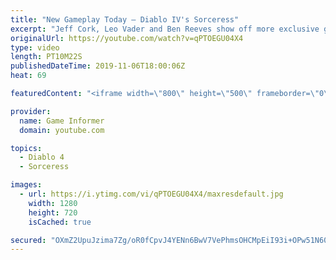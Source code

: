 ```yaml
---
title: "New Gameplay Today – Diablo IV's Sorceress"
excerpt: "Jeff Cork, Leo Vader and Ben Reeves show off more exclusive gameplay of Diablo IV, which can be viewed without commentary at ..."
originalUrl: https://youtube.com/watch?v=qPTOEGU04X4
type: video
length: PT10M22S
publishedDateTime: 2019-11-06T18:00:06Z
heat: 69

featuredContent: "<iframe width=\"800\" height=\"500\" frameborder=\"0\" src=\"https://www.youtube.com/embed/qPTOEGU04X4\" allow=\"accelerometer; autoplay; encrypted-media; gyroscope; picture-in-picture\" allowfullscreen></iframe>"

provider:
  name: Game Informer
  domain: youtube.com

topics:
  - Diablo 4
  - Sorceress

images:
  - url: https://i.ytimg.com/vi/qPTOEGU04X4/maxresdefault.jpg
    width: 1280
    height: 720
    isCached: true

secured: "OXmZ2UpuJzima7Zg/oR0fCpvJ4YENn6BwV7VePhmsOHCMpEiI93i+OPw51N60gNBZ8YBkJeUfviMDV3IjjVtya0iE4xYQTz9yiEO8y+7Ls3lrsVvGy3WzpboulrYoBDcbSAeucckDBYb++hWOc75mpo0SuyR0GXo3D5w8+ptRzfCwZFQZtNWUdyaNjA+f5lz0ZBYWWMFO2Mzuiu8CyMhqnlx/pK6UO6b8fa6BeKlvAp4dwIZjey+R7+wzLoFbNQjVh1zol5b6bOkIErPcOidzFFyRL4mdwJ21ArQsuXSygS0pyO883T32tlTQwRRl7Lzj9MSnfQrIhUZ1mvp9J1v3va0c5oY6CRi+xyCjb12xzy/gRsAeHYFcFzVVCkX8h6TlqHa2XhDXLyAajM5QasbEUqHUappgISRn8m0HzPgHfvvKAH/FyoZvvDy+C760I/J;f+fX9S44E7Vs0yJL/o6/IA=="
---
```


